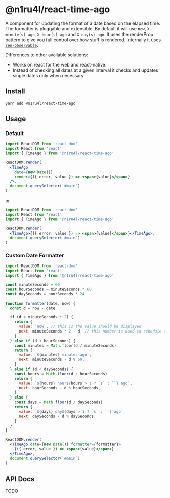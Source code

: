 # @n1ru4l/react-time-ago

A component for updating the format of a date based on the elapsed time.
The formatter is pluggable and extensible.
By default it will use `now`, `X minute(s) ago`, `X hour(s) ago` and `X day(s) ago`.
It uses the renderProp pattern to give you full control over how stuff is rendered.
Internally it uses [`zen-observable`](https://github.com/zenparsing/zen-observable).

Differences to other available solutions:

* Works on react for the web and react-native.
* Instead of checking all dates at a given interval it checks and updates single dates only when necessary

## Install

```bash
yarn add @n1ru4l/react-time-ago
```

## Usage

### Default

```jsx
import ReactDOM from 'react-dom'
import React from 'react'
import { TimeAgo } from '@n1ru4l/react-time-ago'

ReactDOM.render(
  <TimeAgo
    date={new Date()}
    render={({ error, value }) => <span>{value}</span>}
  />,
  document.querySelector(`#main`)
)
```

or

```jsx
import ReactDOM from 'react-dom'
import React from 'react'
import { TimeAgo } from '@n1ru4l/react-time-ago'

ReactDOM.render(
  <TimeAgo>{({ error, value }) => <span>{value}</span>}</TimeAgo>,
  document.querySelector(`#main`)
)
```

### Custom Date Formatter

```jsx
import ReactDOM from 'react-dom'
import React from 'react'
import { TimeAgo } from '@n1ru4l/react-time-ago'

const minuteSeconds = 60
const hourSeconds = minuteSeconds * 60
const daySeconds = hourSeconds * 24

function formatter(date, now) {
  const d = now - date

  if (d < minuteSeconds * 2) {
    return {
      value: `now`, // this is the value should be displayed
      next: minuteSeconds * 2 - d, // this number is used to schedule the next update of a value
    }
  } else if (d < hourSeconds) {
    const minutes = Math.floor(d / minuteSeconds)
    return {
      value: `${minutes} minutes ago`,
      next: minuteSeconds - d % 60,
    }
  } else if (d < daySeconds) {
    const hours = Math.floor(d / hourSeconds)
    return {
      value: `${hours} hour${hours > 1 ? `s` : ``} ago`,
      next: hourSeconds - d % hourSeconds,
    }
  } else {
    const days = Math.floor(d / daySeconds)
    return {
      value: `${days} day${days > 1 ? `s` : ``} ago`,
      next: daySeconds - d % daySeconds,
    }
  }
}

ReactDOM.render(
  <TimeAgo date={new Date()} formatter={formatter}>
    {({ error, value }) => <span>{value}</span>}
  </TimeAgo>,
  document.querySelector(`#main`)
)
```

## API Docs

TODO
